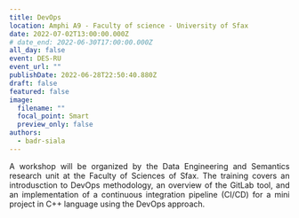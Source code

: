 ```yaml
---
title: DevOps
location: Amphi A9 - Faculty of science - University of Sfax
date: 2022-07-02T13:00:00.000Z
# date_end: 2022-06-30T17:00:00.000Z
all_day: false
event: DES-RU
event_url: ""
publishDate: 2022-06-28T22:50:40.880Z
draft: false
featured: false
image:
  filename: ""
  focal_point: Smart
  preview_only: false
authors:
  - badr-siala
---
```

<div style="text-align: justify">
A workshop will be organized by the Data Engineering and Semantics research unit at the Faculty of Sciences of Sfax. The training covers an introdusction to DevOps methodology, an overview of the GitLab tool, and an implementation of a continuous integration pipeline (CI/CD) for a mini project in C++ language using the DevOps approach.</br>
</div>
